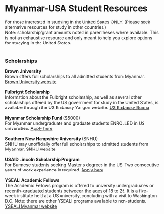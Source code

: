 # Myanmar-USA Student Resources<br>
For those interested in studying in the United States ONLY. (Please seek alternative resources for study in other countries.)<br>
Note: scholarship/grant amounts noted in parentheses where available. This is not an exhaustive resource and only meant to help you explore options for studying in the United States.<br>
<br>
### Scholarships<br>
**Brown University**<br>
Brown offers full scholarships to all admitted students from Myanmar. [Brown University website](https://www.brown.edu/)<br>
<br>
**Fulbright Scholarship**<br>
Information about the Fulbright scholarship, as well as several other scholarships offered by the US government for study in the United States, is available through the US Embassy Yangon website. [US Embassy Burma](https://mm.usembassy.gov/education-culture/scholarship-programs/)<br>
<br>
**Myanmar Scholarship Fund** ($5000)<br>
For Myanmar undergraduate and graduate students ENROLLED in US universities. [Apply here](https://www.iie.org/Programs/USABCI-Myanmar-Scholarship)<br>
<br>
**Southern New Hampshire University** (SNHU)<br>
SNHU may unofficially offer full scholarships to admitted students from Myanmar. [SNHU website](https://www.snhu.edu/)<br>
<br>
**USAID Lincoln Scholarship Program**<br>
For Burmese students seeking Master's degrees in the US. Two consecutive years of work experience is required. [Apply here](https://www.iie.org/Programs/USAID-Lincoln-Scholarship-Program)<br>
<br>
**YSEALI Academic Fellows**<br>
The Academic Fellows program is offered to university undergraduates or recently-graduated students betweeen the ages of 18 to 25. It is a five-week institute held at a US university, concluding with a visit to Washington D.C. Note: there are other YSEALI programs available to non-students. [YSEALI Myanmar website](https://mm.usembassy.gov/education-culture/yseali/)<br>
